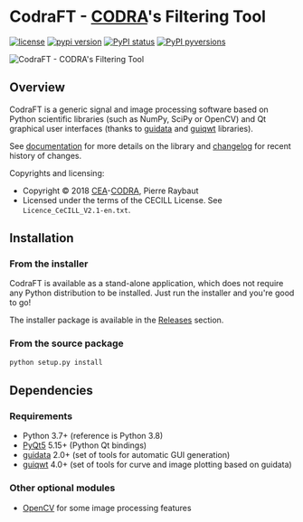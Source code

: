 # CodraFT - [CODRA](https://codra.net/)'s Filtering Tool

[![license](https://img.shields.io/pypi/l/codraft.svg)](./LICENSE)
[![pypi version](https://img.shields.io/pypi/v/codraft.svg)](https://pypi.org/project/codraft/)
[![PyPI status](https://img.shields.io/pypi/status/codraft.svg)](https://github.com/CODRA-Software/CodraFT)
[![PyPI pyversions](https://img.shields.io/pypi/pyversions/codraft.svg)](https://pypi.python.org/pypi/codraft/)

![CodraFT - CODRA's Filtering Tool](https://raw.githubusercontent.com/CODRA-Software/CodraFT/master/doc/images/dark_light_modes.png)

## Overview

CodraFT is a generic signal and image processing software based on Python scientific
libraries (such as NumPy, SciPy or OpenCV) and Qt graphical user interfaces (thanks to
[guidata](https://pypi.python.org/pypi/guidata) and [guiqwt](https://pypi.python.org/pypi/guiqwt) libraries).

See [documentation](https://codraft.readthedocs.io/en/latest/) for more details on
the library and [changelog](CHANGELOG.md) for recent history of changes.

Copyrights and licensing:

* Copyright © 2018 [CEA](http://www.cea.fr)-[CODRA](https://codra.net/), Pierre Raybaut
* Licensed under the terms of the CECILL License. See ``Licence_CeCILL_V2.1-en.txt``.

## Installation

### From the installer

CodraFT is available as a stand-alone application, which does not require any Python
distribution to be installed. Just run the installer and you're good to go!

The installer package is available in the [Releases](https://github.com/CODRA-Software/CodraFT/releases) section.

### From the source package

```bash
python setup.py install
```

## Dependencies

### Requirements

* Python 3.7+ (reference is Python 3.8)
* [PyQt5](https://pypi.python.org/pypi/PyQt5) 5.15+ (Python Qt bindings)
* [guidata](https://pypi.python.org/pypi/guidata) 2.0+ (set of tools for automatic GUI generation)
* [guiqwt](https://pypi.python.org/pypi/guiqwt) 4.0+ (set of tools for curve and image plotting based on guidata)

### Other optional modules

* [OpenCV](https://pypi.org/project/opencv-python/) for some image processing features
